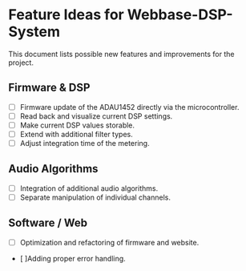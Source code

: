 # Feature Ideas for Webbase-DSP-System

This document lists possible new features and improvements for the project.

## Firmware & DSP

- [ ] Firmware update of the ADAU1452 directly via the microcontroller.
- [ ] Read back and visualize current DSP settings.
- [ ] Make current DSP values storable.
- [ ] Extend with additional filter types.
- [ ] Adjust integration time of the metering.

## Audio Algorithms

- [ ] Integration of additional audio algorithms.
- [ ] Separate manipulation of individual channels.

## Software / Web

- [ ] Optimization and refactoring of firmware and website.
- [ ]Adding proper error handling.

